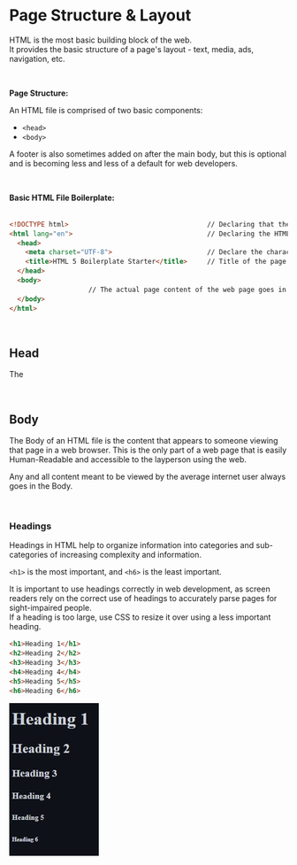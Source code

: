 # Page Structure & Layout

HTML is the most basic building block of the web.  
It provides the basic structure of a page's layout - text, media, ads, navigation, etc. 

<br>

**Page Structure:**

An HTML file is comprised of two basic components: 
* ```<head>```
* ```<body>``` 

A footer is also sometimes added on after the main body, but this is optional and is becoming less and less of a default for web developers. 

<br>

**Basic HTML File Boilerplate:**
```html

<!DOCTYPE html>                                   // Declaring that the HTML Document uses HTML5
<html lang="en">                                  // Declaring the HTML language helps the browser render it appropriately
  <head>
    <meta charset="UTF-8">                        // Declare the character set
    <title>HTML 5 Boilerplate Starter</title>     // Title of the page goes in the head
  </head>
  <body>
                    // The actual page content of the web page goes in the body
  </body>
</html>
```
<br>

## Head 
The 



<br>

## Body
The Body of an HTML file is the content that appears to someone viewing that page in a web browser. This is the only part of a web page that is easily Human-Readable and accessible to the layperson using the web. 

Any and all content meant to be viewed by the average internet user always goes in the Body.


<br>

### Headings
Headings in HTML help to organize information into categories and sub-categories of increasing complexity and information. 

```<h1>``` is the most important, and ```<h6>``` is the least important.

It is important to use headings correctly in web development, as screen readers rely on the correct use of headings to accurately parse pages for sight-impaired people.   
If a heading is too large, use CSS to resize it over using a less important heading. 

```html
<h1>Heading 1</h1>
<h2>Heading 2</h2>
<h3>Heading 3</h3>
<h4>Heading 4</h4>
<h5>Heading 5</h5>
<h6>Heading 6</h6>
```
<img src="../images/Headings.JPG">

<br>


###
